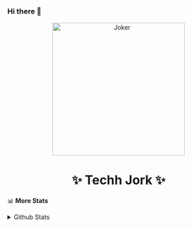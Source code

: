 ### Hi there 👋


<p align="center">
  <a href="https://techhjork.github.io">
    <img alt="Joker" height="300px" aria-label="profile image" src="https://user-images.githubusercontent.com/62848979/174317251-c206303d-ae7b-4370-bb64-0836bae46cc5.gif" /> 
  </a> 
  <h1 align="center" aria-label="profile name" >✨ Techh Jork ✨</h1>
</p>
<!--**techhjork/techhjork** is a ✨ _special_ ✨ repository because its `README.md` (this file) appears on your GitHub profile.-->


📊 **More Stats**  
<details>
  <summary>Github Stats</summary>
  <br>
  <a href="https://techhjork.github.io">
  <img alt="Github Stats" src="https://github-readme-streak-stats.herokuapp.com?user=techhjork">
</a>  
</details> 
<!--
- 🔭 I’m currently working on ...
- 🌱 I’m currently learning ...
- 👯 I’m looking to collaborate on ...
- 🤔 I’m looking for help with ...
- 💬 Ask me about ...
- 📫 How to reach me: ...
- 😄 Pronouns: ...
- ⚡ Fun fact: ...
-->
